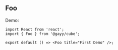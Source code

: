 
## Foo

Demo:

```tsx
import React from 'react';
import { Foo } from '@gayy/cube';

export default () => <Foo title="First Demo" />;
```
